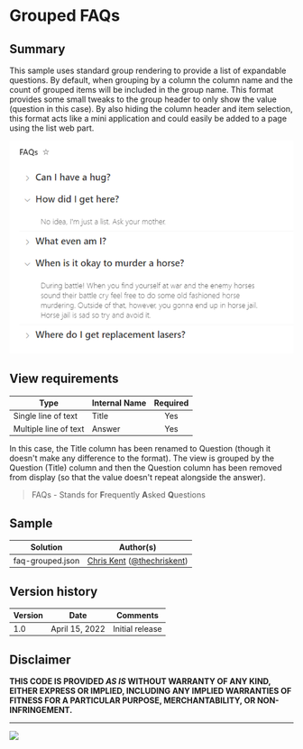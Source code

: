 # Grouped FAQs

## Summary
This sample uses standard group rendering to provide a list of expandable questions. By default, when grouping by a column the column name and the count of grouped items will be included in the group name. This format provides some small tweaks to the group header to only show the value (question in this case). By also hiding the column header and item selection, this format acts like a mini application and could easily be added to a page using the list web part.

![screenshot of the sample](./assets/screenshot.png)


## View requirements

|Type|Internal Name|Required|
|---|---|:---:|
|Single line of text|Title|Yes|
|Multiple line of text|Answer|Yes|

In this case, the Title column has been renamed to Question (though it doesn't make any difference to the format). The view is grouped by the Question (Title) column and then the Question column has been removed from display (so that the value doesn't repeat alongside the answer).

> FAQs - Stands for **F**requently **A**sked **Q**uestions

## Sample

Solution|Author(s)
--------|---------
faq-grouped.json | [Chris Kent](https://github.com/thechriskent) ([@thechriskent](https://twitter.com/thechriskent))

## Version history

Version|Date|Comments
-------|----|--------
1.0|April 15, 2022|Initial release

## Disclaimer
**THIS CODE IS PROVIDED *AS IS* WITHOUT WARRANTY OF ANY KIND, EITHER EXPRESS OR IMPLIED, INCLUDING ANY IMPLIED WARRANTIES OF FITNESS FOR A PARTICULAR PURPOSE, MERCHANTABILITY, OR NON-INFRINGEMENT.**

---

<img src="https://pnptelemetry.azurewebsites.net/list-formatting/view-samples/faq-grouped" />

